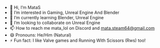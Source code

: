 - 👋 Hi, I’m MataS
- 👀 I’m interested in Gaming, Unreal Engine And Blender
- 🌱 I’m currently learning Blender, Unreal Engine
- 💞️ I’m looking to collaborate on Unreal Engine
- 📫 How to reach me mata_lol on Discord and mata.steam64@gmail.com
- 😄 Pronouns: He/Him (Natural)
- ⚡ Fun fact: I like Valve games and Running With Scissors (Rws) too!

<!---
MataS2723/MataS2723 is a ✨ special ✨ repository because its `README.md` (this file) appears on your GitHub profile.
You can click the Preview link to take a look at your changes.
--->
